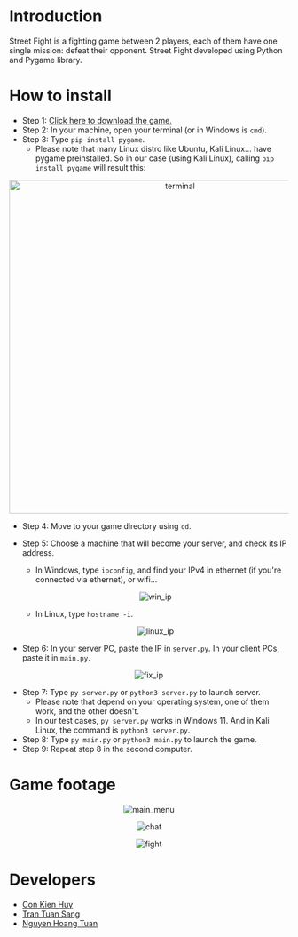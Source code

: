 ﻿# Introduction
Street Fight is a fighting game between 2 players, each of them have one single mission: defeat their opponent. Street Fight developed using Python and Pygame library.

# How to install
* Step 1: [Click here to download the game.](https://github.com/ConKienHuy/Street-Fight/archive/refs/heads/master.zip)
* Step 2: In your machine, open your terminal (or in Windows is `cmd`).
* Step 3: Type `pip install pygame`.
    * Please note that many Linux distro like Ubuntu, Kali Linux... have pygame preinstalled. So in our case (using Kali Linux), calling `pip install pygame` will result this:
<p align="center">
    <img src="https://lh3.googleusercontent.com/pw/AP1GczOEesqmJPdiapJE3oPZkGn7dKAaUtC-NMex_QonH5NsVhapB4wkpsrNifVU96otrGvCVm4SnBcL-LSRNZBv7tq4jlKB_ESJPZihGa9hIkfmOAoZDGBjm9YYjVR9ot3Qmgli8H60WTmiVOE6DW4UX64T=w739-h194-s-no-gm" alt="terminal" width="600px">
</p>

* Step 4: Move to your game directory using `cd`.
* Step 5: Choose a machine that will become your server, and check its IP address.
    * In Windows, type `ipconfig`, and find your IPv4 in ethernet (if you're connected via ethernet), or wifi...
   <p align="center">
       <img src="https://lh3.googleusercontent.com/pw/AP1GczNVfH0MMEtJUlIRXp_EBTLWJCHdWqwXTNJmFrKj9dT5A9J8M2bvhTWCHmNqktyOvsby_25jQW1fFHyIuk7vJ-j4xdoFeDS6m7sWg2oR2kr15SZblIb97S0M5vpynme8agNfp9VZerVnxqAikI9vjBIS=w745-h628-s-no-gm" alt="win_ip">
   </p>
   
    * In Linux, type `hostname -i`.
   <p align="center">
       <img src="https://lh3.googleusercontent.com/pw/AP1GczM-FR21taPM74FsWm7xlfDOcaQ_NmiElzaKyqFIgBRGewrpfBXrCYG2zkOqoFKkIw8dojnrt5Rtbvkerd7H6CNnvUMn4tUtgfKMNwxuSSbWaKuXXMGCKmc_t3wM5F526r7TJtDKpCfx3ZbcYTzOGeOK=w299-h128-s-no-gm" alt="linux_ip">
   </p>

* Step 6: In your server PC, paste the IP in `server.py`. In your client PCs, paste it in `main.py`.
<p align="center">
    <img src="https://lh3.googleusercontent.com/pw/AP1GczOac8_b_tdztdYlFvK30ORuSUwwPu5PO4QbluiIkJ-A9e6trTpFmGoVRs8D0U6hCGtkB42yFbmvzJ-K4QBcTj5rGHZVYG2akG2Bpie_PZi1GgkFaZzuCFGyosDo3EeB3Et726MxAcn4xyrmfAHUu-zj=w1240-h454-s-no-gm" alt="fix_ip">
</p>
    
* Step 7: Type `py server.py` or `python3 server.py` to launch server.
    *  Please note that depend on your operating system, one of them work, and the other doesn't.
    *  In our test cases, `py server.py` works in Windows 11. And in Kali Linux, the command is `python3 server.py`.
* Step 8: Type `py main.py` or `python3 main.py` to launch the game.
* Step 9: Repeat step 8 in the second computer.

# Game footage
<p align="center">
    <img src="https://lh3.googleusercontent.com/pw/AP1GczNEeiJcJjI8UjTsMSwpVKJ6IV0flLyj9hKaxGVbZpUNnvX_8X2EOc5CaWeKnn7Wi2O6wJdS_1e0AZY4oUTn0HJxkW0nqtZ7HUOFSjy7Jq041xHi_lia6Qnj_kbkBckY4lNLdFh5SEeOEM6LHImq2JSs=w1545-h869-s-no-gm" alt="main_menu">
</p>
<p align="center">
    <img src="https://lh3.googleusercontent.com/pw/AP1GczNyFq9Mz4E1sTKRkAXPblIYzyGlXrOA6J6ZkyHe_gAQpPEowfO4Ump3wgC4MKKbkeg0ChxgXB81QvwoHkrqHfF_HFkmnq2AR_iMAcc0aWDw1czuGANncPOqwbj6Z-OYi1ZqnBbms5ytjfuDurfKj0e3=w1300-h731-s-no-gm" alt="chat">
</p>
<p align="center">
    <img src="https://lh3.googleusercontent.com/pw/AP1GczM0_ln5vadf5CVC_GKyWBqSGpczLO2lBaMNqak88MxbhdnlVuVc5OvHns0q71L4YX64ouP3upPYfies9UaPkAzmjjVnH74Cpr0KXn6JvNeO9pHQ4b7GqFvfwGC5F_93P6tU0GhUKYmpMHKYStIQ7KBa=w1300-h731-s-no-gm" alt="fight">
</p>

# Developers
* [Con Kien Huy](https://github.com/ConKienHuy)
* [Tran Tuan Sang](https://ttsang793.github.io)
* [Nguyen Hoang Tuan](https://github.com/tuansgu)